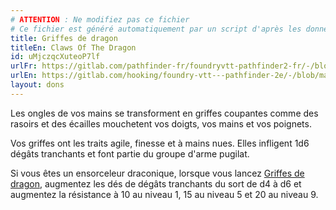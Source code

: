 ```yaml
---
# ATTENTION : Ne modifiez pas ce fichier
# Ce fichier est généré automatiquement par un script d'après les données du module Foundry VTT officiel et de sa traduction
title: Griffes de dragon
titleEn: Claws Of The Dragon
id: uMjczqcXuteoP7lf
urlFr: https://gitlab.com/pathfinder-fr/foundryvtt-pathfinder2-fr/-/blob/master/data/feats/uMjczqcXuteoP7lf.htm
urlEn: https://gitlab.com/hooking/foundry-vtt---pathfinder-2e/-/blob/master/packs/data/feats.db/claws-of-the-dragon.json
layout: dons
---
```

Les ongles de vos mains se transforment en griffes coupantes comme des rasoirs et des écailles mouchetent vos doigts, vos mains et vos poignets.

Vos griffes ont les traits agile, finesse et à mains nues. Elles infligent 1d6 dégâts tranchants et font partie du groupe d'arme pugilat.

Si vous êtes un ensorceleur draconique, lorsque vous lancez [Griffes de dragon](../sorts/griffes-de-dragon.html), augmentez les dés de dégâts tranchants du sort de d4 à d6 et augmentez la résistance à 10 au niveau 1, 15 au niveau 5 et 20 au niveau 9.
